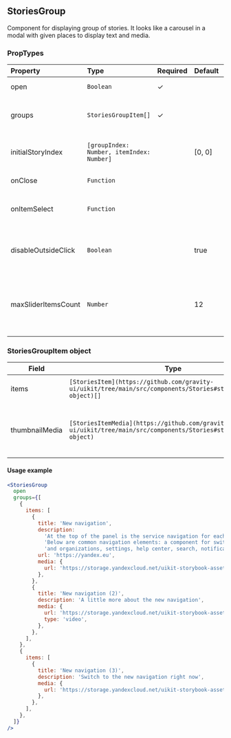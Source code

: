 ## StoriesGroup

Component for displaying group of stories. It looks like a carousel in a modal with given places to display text and media.

### PropTypes

| Property            | Type                                      | Required | Default | Description                                                |
| :------------------ | :---------------------------------------- | :------- | :------ | :--------------------------------------------------------- |
| open                | `Boolean`                                 | ✓        |         | Visibility flag                                            |
| groups              | `StoriesGroupItem[]`                      | ✓        |         | List of groups of stories to display                       |
| initialStoryIndex   | `[groupIndex: Number, itemIndex: Number]` |          | [0, 0]  | Index of the first story to be displayed                   |
| onClose             | `Function`                                |          |         | Action on close                                            |
| onItemSelect        | `Function`                                |          |         | Action when switching to story                             |
| disableOutsideClick | `Boolean`                                 |          | true    | If `true`, do not close stories on click outside           |
| maxSliderItemsCount | `Number`                                  |          | 12      | Positive maximum number of slider thumbnails on the screen |

### StoriesGroupItem object

| Field          | Type                                                                                                               | Required | Default | Description                                                                                |
| -------------- | ------------------------------------------------------------------------------------------------------------------ | -------- | ------- | ------------------------------------------------------------------------------------------ |
| items          | `[StoriesItem](https://github.com/gravity-ui/uikit/tree/main/src/components/Stories#storiesitem-object)[]`         |          |         | Array of items as in `Stories` component                                                   |
| thumbnailMedia | `[StoriesItemMedia](https://github.com/gravity-ui/uikit/tree/main/src/components/Stories#storiesitemmedia-object)` |          |         | Media content for preview, otherwise first StoriesItem.media from StoriesItem will be used |

#### Usage example

```jsx harmony
<StoriesGroup
  open
  groups={[
    {
      items: [
        {
          title: 'New navigation',
          description:
            'At the top of the panel is the service navigation for each service. ' +
            'Below are common navigation elements: a component for switching between accounts ' +
            'and organizations, settings, help center, search, notifications, favorites.',
          url: 'https://yandex.eu',
          media: {
            url: 'https://storage.yandexcloud.net/uikit-storybook-assets/story-picture-2.png',
          },
        },
        {
          title: 'New navigation (2)',
          description: 'A little more about the new navigation',
          media: {
            url: 'https://storage.yandexcloud.net/uikit-storybook-assets/sample_960x400_ocean_with_audio.mp4',
            type: 'video',
          },
        },
      ],
    },
    {
      items: [
        {
          title: 'New navigation (3)',
          description: 'Switch to the new navigation right now',
          media: {
            url: 'https://storage.yandexcloud.net/uikit-storybook-assets/story-picture-4.png',
          },
        },
      ],
    },
  ]}
/>
```

